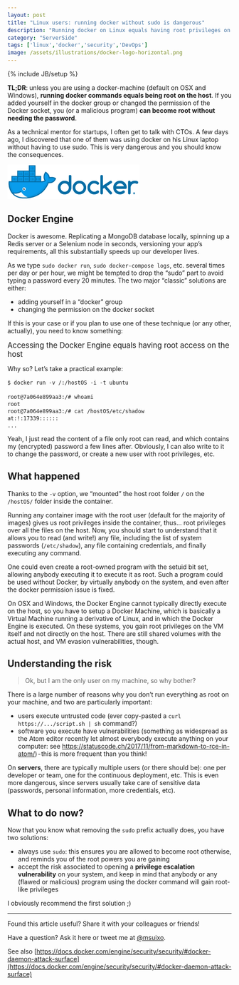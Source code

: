 ```yaml
---
layout: post
title: "Linux users: running docker without sudo is dangerous"
description: "Running docker on Linux equals having root privileges on the host. Learn why."
category: "ServerSide"
tags: ['linux','docker','security','DevOps']
image: /assets/illustrations/docker-logo-horizontal.png
---
```

{% include JB/setup %}

**TL;DR**: unless you are using a docker-machine (default on OSX and Windows), **running docker commands equals being root on the host**. If you added yourself in the docker group or changed the permission of the Docker socket, you (or a malicious program) **can become root without needing the password**.

As a technical mentor for startups, I often get to talk with CTOs. A few days ago, I discovered that one of them was using docker on his Linux laptop without having to use sudo. This is very dangerous and you should know the consequences.

![docker logo](/assets/illustrations/docker-logo-horizontal.png)

## Docker Engine

Docker is awesome. Replicating a MongoDB database locally, spinning up a Redis server or a Selenium node in seconds, versioning your app’s requirements, all this substantially speeds up our developer lives.

As we type `sudo docker run`, `sudo docker-compose logs`, etc. several times per day or per hour, we might be tempted to drop the “sudo” part to avoid typing a password every 20 minutes. The two major “classic” solutions are either:

* adding yourself in a “docker” group
* changing the permission on the docker socket

If this is your case or if you plan to use one of these technique (or any other, actually), you need to know something:

<big>Accessing the Docker Engine equals having root access on the host</big>

Why so? Let’s take a practical example:

```
$ docker run -v /:/hostOS -i -t ubuntu

root@7a064e899aa3:/# whoami
root
root@7a064e899aa3:/# cat /hostOS/etc/shadow
at:!:17339::::::
...
```

Yeah, I just read the content of a file only root can read, and which contains my (encrypted) password a few lines after. Obviously, I can also write to it to change the password, or create a new user with root privileges, etc.

## What happened

Thanks to the `-v` option, we “mounted” the host root folder `/` on the `/hostOS/` folder inside the container.

Running any container image with the root user (default for the majority of images) gives us root privileges inside the container, thus… root privileges over all the files on the host. Now, you should start to understand that it allows you to read (and write!) any file, including the list of system passwords (`/etc/shadow`), any file containing credentials, and finally executing any command.

One could even create a root-owned program with the setuid bit set, allowing anybody executing it to execute it as root. Such a program could be used without Docker, by virtually anybody on the system, and even after the docker permission issue is fixed.

On OSX and Windows, the Docker Engine cannot typically directly execute on the host, so you have to setup a Docker Machine, which is basically a Virtual Machine running a derivative of Linux, and in which the Docker Engine is executed. On these systems, you gain root privileges on the VM itself and not directly on the host. There are still shared volumes with the actual host, and VM evasion vulnerabilities, though.

## Understanding the risk

> Ok, but I am the only user on my machine, so why bother?

There is a large number of reasons why you don’t run everything as root on your machine, and two are particularly important:

* users execute untrusted code (ever copy-pasted a `curl https://.../script.sh | sh` command?)
* software you execute have vulnerabilities (something as widespread as the Atom editor recently let almost everybody execute anything on your computer: see https://statuscode.ch/2017/11/from-markdown-to-rce-in-atom/) - this is more frequent than you think!

On **servers**, there are typically multiple users (or there should be): one per developer or team, one for the continuous deployment, etc. This is even more dangerous, since servers usually take care of sensitive data (passwords, personal information, more credentials, etc).

## What to do now?

Now that you know what removing the `sudo` prefix actually does, you have two solutions:

* always use `sudo`: this ensures you are allowed to become root otherwise, and reminds you of the root powers you are gaining
* accept the risk associated to opening a **privilege escalation vulnerability** on your system, and keep in mind that anybody or any (flawed or malicious) program using the docker command will gain root-like privileges

I obviously recommend the first solution ;)

<hr/>

Found this article useful? Share it with your colleagues or friends!

Have a question? Ask it here or tweet me at [@msuixo](https://twitter.com/msuixo).

See also [https://docs.docker.com/engine/security/security/#docker-daemon-attack-surface](https://docs.docker.com/engine/security/security/#docker-daemon-attack-surface)
